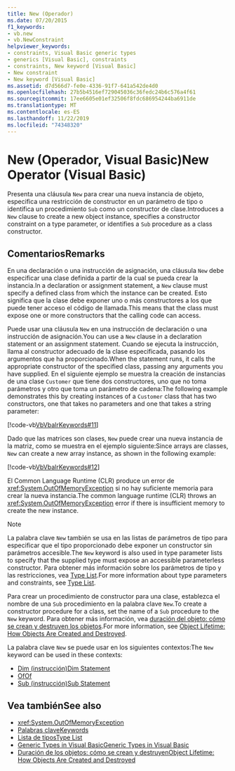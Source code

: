 ```yaml
---
title: New (Operador)
ms.date: 07/20/2015
f1_keywords:
- vb.new
- vb.NewConstraint
helpviewer_keywords:
- constraints, Visual Basic generic types
- generics [Visual Basic], constraints
- constraints, New keyword [Visual Basic]
- New constraint
- New keyword [Visual Basic]
ms.assetid: d7d566d7-fe0e-4336-91f7-641a542de4d0
ms.openlocfilehash: 27b5b4516ef729045036c36fedc24b6c576a4f61
ms.sourcegitcommit: 17ee6605e01ef32506f8fdc686954244ba6911de
ms.translationtype: MT
ms.contentlocale: es-ES
ms.lasthandoff: 11/22/2019
ms.locfileid: "74348320"
---
```

# <a name="new-operator-visual-basic"></a><span data-ttu-id="bc2e0-102">New (Operador, Visual Basic)</span><span class="sxs-lookup"><span data-stu-id="bc2e0-102">New Operator (Visual Basic)</span></span>

<span data-ttu-id="bc2e0-103">Presenta una cláusula `New` para crear una nueva instancia de objeto, especifica una restricción de constructor en un parámetro de tipo o identifica un procedimiento `Sub` como un constructor de clase.</span><span class="sxs-lookup"><span data-stu-id="bc2e0-103">Introduces a `New` clause to create a new object instance, specifies a constructor constraint on a type parameter, or identifies a `Sub` procedure as a class constructor.</span></span>

## <a name="remarks"></a><span data-ttu-id="bc2e0-104">Comentarios</span><span class="sxs-lookup"><span data-stu-id="bc2e0-104">Remarks</span></span>

<span data-ttu-id="bc2e0-105">En una declaración o una instrucción de asignación, una cláusula `New` debe especificar una clase definida a partir de la cual se pueda crear la instancia.</span><span class="sxs-lookup"><span data-stu-id="bc2e0-105">In a declaration or assignment statement, a `New` clause must specify a defined class from which the instance can be created.</span></span> <span data-ttu-id="bc2e0-106">Esto significa que la clase debe exponer uno o más constructores a los que puede tener acceso el código de llamada.</span><span class="sxs-lookup"><span data-stu-id="bc2e0-106">This means that the class must expose one or more constructors that the calling code can access.</span></span>

<span data-ttu-id="bc2e0-107">Puede usar una cláusula `New` en una instrucción de declaración o una instrucción de asignación.</span><span class="sxs-lookup"><span data-stu-id="bc2e0-107">You can use a `New` clause in a declaration statement or an assignment statement.</span></span> <span data-ttu-id="bc2e0-108">Cuando se ejecuta la instrucción, llama al constructor adecuado de la clase especificada, pasando los argumentos que ha proporcionado.</span><span class="sxs-lookup"><span data-stu-id="bc2e0-108">When the statement runs, it calls the appropriate constructor of the specified class, passing any arguments you have supplied.</span></span> <span data-ttu-id="bc2e0-109">En el siguiente ejemplo se muestra la creación de instancias de una clase `Customer` que tiene dos constructores, uno que no toma parámetros y otro que toma un parámetro de cadena:</span><span class="sxs-lookup"><span data-stu-id="bc2e0-109">The following example demonstrates this by creating instances of a `Customer` class that has two constructors, one that takes no parameters and one that takes a string parameter:</span></span>

[!code-vb[VbVbalrKeywords#11](~/samples/snippets/visualbasic/VS_Snippets_VBCSharp/VbVbalrKeywords/VB/Class6.vb#11)]

<span data-ttu-id="bc2e0-110">Dado que las matrices son clases, `New` puede crear una nueva instancia de la matriz, como se muestra en el ejemplo siguiente:</span><span class="sxs-lookup"><span data-stu-id="bc2e0-110">Since arrays are classes, `New` can create a new array instance, as shown in the following example:</span></span>

[!code-vb[VbVbalrKeywords#12](~/samples/snippets/visualbasic/VS_Snippets_VBCSharp/VbVbalrKeywords/VB/Class6.vb#12)]

<span data-ttu-id="bc2e0-111">El Common Language Runtime (CLR) produce un error de <xref:System.OutOfMemoryException> si no hay suficiente memoria para crear la nueva instancia.</span><span class="sxs-lookup"><span data-stu-id="bc2e0-111">The common language runtime (CLR) throws an <xref:System.OutOfMemoryException> error if there is insufficient memory to create the new instance.</span></span>

> [!NOTE]
> <span data-ttu-id="bc2e0-112">La palabra clave `New` también se usa en las listas de parámetros de tipo para especificar que el tipo proporcionado debe exponer un constructor sin parámetros accesible.</span><span class="sxs-lookup"><span data-stu-id="bc2e0-112">The `New` keyword is also used in type parameter lists to specify that the supplied type must expose an accessible parameterless constructor.</span></span> <span data-ttu-id="bc2e0-113">Para obtener más información sobre los parámetros de tipo y las restricciones, vea [Type List](../statements/type-list.md).</span><span class="sxs-lookup"><span data-stu-id="bc2e0-113">For more information about type parameters and constraints, see [Type List](../statements/type-list.md).</span></span>

<span data-ttu-id="bc2e0-114">Para crear un procedimiento de constructor para una clase, establezca el nombre de una `Sub` procedimiento en la palabra clave `New`.</span><span class="sxs-lookup"><span data-stu-id="bc2e0-114">To create a constructor procedure for a class, set the name of a `Sub` procedure to the `New` keyword.</span></span> <span data-ttu-id="bc2e0-115">Para obtener más información, vea [duración del objeto: cómo se crean y destruyen los objetos](../../programming-guide/language-features/objects-and-classes/object-lifetime-how-objects-are-created-and-destroyed.md).</span><span class="sxs-lookup"><span data-stu-id="bc2e0-115">For more information, see [Object Lifetime: How Objects Are Created and Destroyed](../../programming-guide/language-features/objects-and-classes/object-lifetime-how-objects-are-created-and-destroyed.md).</span></span>

<span data-ttu-id="bc2e0-116">La palabra clave `New` se puede usar en los siguientes contextos:</span><span class="sxs-lookup"><span data-stu-id="bc2e0-116">The `New` keyword can be used in these contexts:</span></span>

- [<span data-ttu-id="bc2e0-117">Dim (instrucción)</span><span class="sxs-lookup"><span data-stu-id="bc2e0-117">Dim Statement</span></span>](../statements/dim-statement.md)
- [<span data-ttu-id="bc2e0-118">Of</span><span class="sxs-lookup"><span data-stu-id="bc2e0-118">Of</span></span>](../statements/of-clause.md)
- [<span data-ttu-id="bc2e0-119">Sub (instrucción)</span><span class="sxs-lookup"><span data-stu-id="bc2e0-119">Sub Statement</span></span>](../statements/sub-statement.md)

## <a name="see-also"></a><span data-ttu-id="bc2e0-120">Vea también</span><span class="sxs-lookup"><span data-stu-id="bc2e0-120">See also</span></span>

- <xref:System.OutOfMemoryException>
- [<span data-ttu-id="bc2e0-121">Palabras clave</span><span class="sxs-lookup"><span data-stu-id="bc2e0-121">Keywords</span></span>](../keywords/index.md)
- [<span data-ttu-id="bc2e0-122">Lista de tipos</span><span class="sxs-lookup"><span data-stu-id="bc2e0-122">Type List</span></span>](../statements/type-list.md)
- [<span data-ttu-id="bc2e0-123">Generic Types in Visual Basic</span><span class="sxs-lookup"><span data-stu-id="bc2e0-123">Generic Types in Visual Basic</span></span>](../../programming-guide/language-features/data-types/generic-types.md)
- [<span data-ttu-id="bc2e0-124">Duración de los objetos: cómo se crean y destruyen</span><span class="sxs-lookup"><span data-stu-id="bc2e0-124">Object Lifetime: How Objects Are Created and Destroyed</span></span>](../../programming-guide/language-features/objects-and-classes/object-lifetime-how-objects-are-created-and-destroyed.md)
